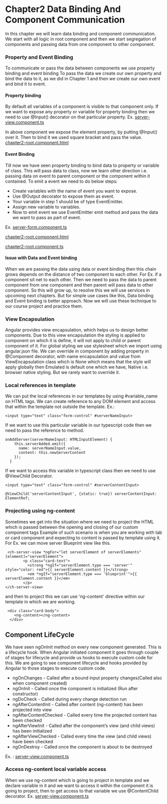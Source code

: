 # Chapter2 Data Binding And Component Communication
In this chapter we will learn data binding and component communication. We start with all
logic in root component and then we start segregation of components and passing data
from one component to other component.

### Property and Event Binding
To communicate or pass the data between components we use property binding and event binding
To pass the data we create our own property and bind the data to it, as we did in Chapter 1
and then we create our own event and bind it to event.

#### Property binding
By default all variables of a component is visible to that component only. If we want to expose
any property or variable for property binding then we need to use @Input() decorator on that
particular property. Ex.
[server-view.component.ts](/src/app/server/server-view/server-view.component.ts)

In above component we expose the element property, by putting @Input() over it. Then to bind
it we used square bracket and pass the value. 
[chapter2-root.component.html](/src/app/chapter2-root.component.html)


#### Event Binding
Till now we have seen property binding to bind data to property or variable of class. This will
pass data to class, now we learn other direction i.e. passing data on event to parent component
or the component within it contained. To emit a event we need to do below steps:
  * Create variables with the name of event you want to expose.
  * Use @Output decorator to expose them as event.
  * Your variable in step 1 should be of type EventEmitter.
  * Assign new variable to variables.
  * Now to emit event we use EventEmitter emit method and pass the data we want to pass
  as part of event.
  
Ex. [server-form.component.ts](/src/app/server/server-form/server-form.component.ts)

[chapter2-root.component.html](/src/app/chapter2-root.component.html)

[chapter2-root.component.ts](/src/app/chapter2-root.component.ts)

#### Issue with Data and Event binding
When we are passing the data using data or event binding then this chain grows depends on the
distance of two component to each other. For Ex. if a component sit net to each other. Then we
need to pass the data to parent component from one component and then parent will pass data to
other component. So this will grow up, to resolve this we will use services in upcoming next 
chapters. But for simple use cases like this, Data binding and Event binding is better approach.
Now we will use these technique to our course project and practice them.

### View Encapsulation
Angular provides view encapsulation, which helps us to design better components. Due to this view
encapsulation the styling is applied to component on which it is define, it will not apply to child
or parent component of it. For global styling we use stylesheet which we import using angular.json
file. We can override in component by adding property in @Component decorator, with name encapsulation
and value from ViewEncapsulation class which is None which means that the style will apply globally
then Emulated is default one which we have, Native i.e. browser native styling. But we rarely want to 
override it.

### Local references in template
We can put the local references in our templates by using #variable_name on HTML tags. We can create
reference to any DOM element and access that within the template not outside the template. Ex.:
```angular2html
<input type="text" class="form-control" #serverNameInput>
```
If we want to use this particular variable in our typescript code then we need to pass the reference 
to method.
```angular2
onAddServer(serverNameInput: HTMLInputElement) {
    this.serverAdded.emit({
      name: serverNameInput.value,
      content: this.newServerContent
    });
  }
```
If we want to access this variable in typescript class then we need to use @ViewChild Decorator.
```angular2html
<input type="text" class="form-control" #serverContentInput>
```
```angular2
@ViewChild('serverContentInput', {static: true}) serverContentInput: ElementRef;
```

### Projecting using ng-content
Sometimes we get into the situation where we need to project the HTML which is passed between
the opening and closing of our custom component tags Example of such scenario is when you are
working with tab or card component and expecting to content is passed by template using it.
For Ex. we can move server Blueprint view like this.
```angular2html
 <ch-server-view *ngFor="let serverElement of serverElements" [element]="serverElement">
        <p class="card-text">
          <strong *ngIf="serverElement.type === 'server'" style="color: red">{{ serverElement.content }}</strong>
          <em *ngIf="serverElement.type === 'blueprint'">{{ serverElement.content }}</em>
        </p>
</ch-server-view>
```
and then to project this we can use 'ng-content' directive within our template in which we are working.
```angular2html
 <div class="card-body">
    <ng-content></ng-content>
  </div>
```

## Component LifeCycle
We have seen ngOnInit method on every new component generated. This is a lifecycle hook. When Angular 
initiated component it goes through couple of stages for lifecycle and provide us hooks to execute custom
code for this. We are going to see component lifecycle and hooks provided by Angular to those stages to
execute custom code.
  * ngOnChanges - Called after a bound input property changes(Called also when component created) 
  * ngOnInit - Called once the component is initialized (Run after constructor)
  * ngDoCheck - Called during every change detection run
  * ngAfterContentInit - Called after content (ng-content) has been projected into view
  * ngAfterContentChecked - Called every time the projected content has been checked
  * ngAfterViewInit - Called after the component’s view (and child views) has been initialized
  * ngAfterViewChecked - Called every time the view (and child views) have been checked
  * ngOnDestroy - Called once the component is about to be destroyed

Ex. : [server-view.component.ts](src/app/server/server-view/server-view.component.ts)

### Access ng-content local variable access
When we use ng-content which is going to project in template and we declare variable in it
and we want to access it within the component it is going to project, then to get access to
that variable we use @ContentChild decorator. Ex. 
[server-view.component.ts](src/app/server/server-view/server-view.component.ts)

